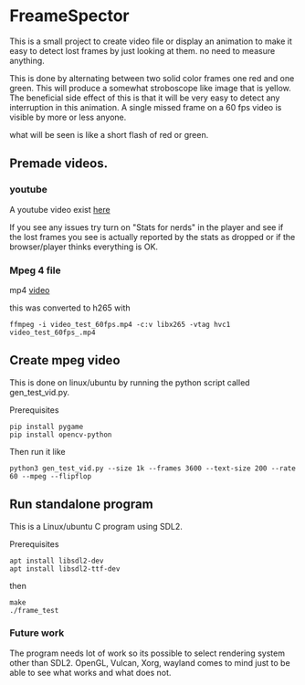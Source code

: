 # FreameSpector

This is a small project to create video file or display an animation to make it easy to detect lost frames by just looking at them. no need to measure anything.

This is done by alternating between two solid color frames one red and one green. This will produce a somewhat stroboscope like image that is yellow. The beneficial side effect of this is that it will be very easy to detect any interruption in this animation. A single missed frame on a 60 fps video is visible by more or less anyone.

what will be seen is like a short flash of red or green.

## Premade videos.

### youtube
A youtube video exist [here](https://www.youtube.com/watch?v=ygHkHRi6-xI)

If you see any issues try turn on "Stats for nerds" in the player and see if the lost frames you see is actually reported by the stats as dropped or if the browser/player thinks everything is OK.

### Mpeg 4 file

mp4 [video](https://github.com/kenjo/framespector/assets/484396/f0ccd087-3dc8-4ccf-80e6-3ea1e3b07f41
)

this was converted to h265 with
```
ffmpeg -i video_test_60fps.mp4 -c:v libx265 -vtag hvc1  video_test_60fps_.mp4
```

## Create mpeg video

This is done on linux/ubuntu by running the python script called gen_test_vid.py.

Prerequisites

```
pip install pygame
pip install opencv-python
```
Then run it like

```
python3 gen_test_vid.py --size 1k --frames 3600 --text-size 200 --rate 60 --mpeg --flipflop
```

## Run standalone program

This is a Linux/ubuntu C program using SDL2.

Prerequisites
```
apt install libsdl2-dev
apt install libsdl2-ttf-dev
```
then
```
make
./frame_test
```
### Future work
The program needs lot of work so its possible to select rendering system other than SDL2. OpenGL, Vulcan, Xorg, wayland comes to mind just to be able to see what works and what does not.
